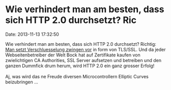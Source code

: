 Wie verhindert man am besten, dass sich HTTP 2.0 durchsetzt? Ric
================================================================

Date: 2013-11-13 17:32:50

Wie verhindert man am besten, dass sich HTTP 2.0 durchsetzt? Richtig:
[Man setzt Verschluesselung zwingen
vor](http://lists.w3.org/Archives/Public/ietf-http-wg/2013OctDec/0625.html)
in form von TLS/SSL. Und da jeder Webseitenbetreiber der Welt Bock hat
auf Zertifikate kaufen von zwielichtigen CA Authorities, SSL Server
aufsetzen und betreiben und den ganzen Dummfick drum herum, wird HTTP
2.0 ein ganz grosser Erfolg!\
\
Aj, was wird das ne Freude diversen Microcontrollern Elliptic Curves
beizubringen \...
